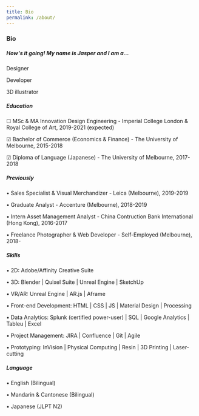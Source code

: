 ```yaml
---
title: Bio
permalink: /about/
---
```

### Bio


##### How's it going! My name is Jasper and I am a...

Designer

Developer

3D illustrator



##### Education
☐ MSc & MA Innovation Design Engineering - Imperial College London & Royal College of Art, 2019-2021 (expected)

☑ Bachelor of Commerce (Economics & Finance) - The University of Melbourne, 2015-2018

☑ Diploma of Language (Japanese) - The University of Melbourne, 2017-2018



##### Previously
• Sales Specialist & Visual Merchandizer - Leica (Melbourne), 2019-2019

• Graduate Analyst - Accenture (Melbourne), 2018-2019

• Intern Asset Management Analyst - China Contruction Bank International (Hong Kong), 2016-2017

• Freelance Photographer & Web Developer - Self-Employed (Melbourne), 2018-



##### Skills
• 2D: Adobe/Affinity Creative Suite

• 3D: Blender | Quixel Suite | Unreal Engine | SketchUp

• VR/AR: Unreal Engine | AR.js | Aframe

• Front-end Development: HTML | CSS | JS | Material Design | Processing

• Data Analytics: Splunk (certified power-user) | SQL | Google Analytics | Tableu | Excel

• Project Management: JIRA | Confluence | Git | Agile

• Prototyping: InVision | Physical Computing | Resin | 3D Printing | Laser-cutting



#####  Language
• English (Bilingual)

• Mandarin & Cantonese (Bilingual)

• Japanese (JLPT N2)





